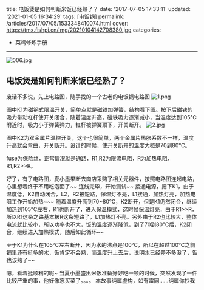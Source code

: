 title: 电饭煲是如何判断米饭已经熟了？
date: '2017-07-05 17:33:11'
updated: '2021-01-05 16:34:29'
tags: [电饭锅]
permalink: /articles/2017/07/05/1533348410074.html
cover: https://tmx.fishpi.cn/img/20210104142708380.jpg
categories: 
- 菜鸡修炼手册

---
![006.jpg](https://tmx.fishpi.cn/img/20210104142708380.jpg)

## 电饭煲是如何判断米饭已经熟了？

<!--more-->

废话不多说，先上电路图，随手找的一个古老的电饭锅电路图
![1.png](https://tmx.fishpi.cn/img/20201231103652160.png)

图中K1为磁钢式限温开关，简单点就是磁铁加弹簧，结构看下图。按下后磁铁的吸力带动杠杆使开关闭合，随着温度升高，磁铁吸力逐渐减小，当温度达到105℃附近时，吸力小于弹簧弹力，杠杆被弹簧顶下，开关断开。
![2.jpg](https://tmx.fishpi.cn/img/20201231103752363.jpg)

图中K2为双金属片温控开关，这个也很简单，两个金属片热胀系数不一样，温度升高就会弯曲，开关断开。设计的时候，使开关断开的温度大概是70到80℃。

fuse为保险丝，正常情况就是通路，R1,R2为限流电阻，R为加热电阻，R1,R2>>R。

好了，有了电路图，夏小墨果断去商店采购了相关元器件，按照电路图连起电路，心里想着终于不用吃泡面了~~
连线完毕，开始测试~~
接通电源，摁下K1，由于温度低，K2自动闭合，L2，R2被短路，保温灯不亮，L1接通，加热灯亮，加热电阻工作开始加热~~~ 随着温度升高到70~80℃，K2断开，但是K1仍然闭合，继续加热到105℃左右，K1也断开了，进入保温模式，这时候保温灯亮，由于R1>>R，所以R1这条之路基本被R这条短路了，L1加热灯不亮。另外由于R2也比较大，整体电流就比较小，所以功率也不大，饭的温度逐渐降低，到了70到80℃后，K2闭合，继续进入加热模式，随后如此循环~~

至于K1为什么在105℃左右断开，因为水的沸点是100℃，所以在超过100℃之前锅里还有挺多的水，饭肯定不会熟，而温度升上去后，说明水已经差不多没了，饭也该熟了~~

嗯，看着挺顺利的呢~
当夏小墨盛出米饭准备好好吃一顿的时候，突然发现了一件比较严重的事，他好像忘买菜了。。。。
本故事纯属虚构，如有雷同……纯属你抄我

